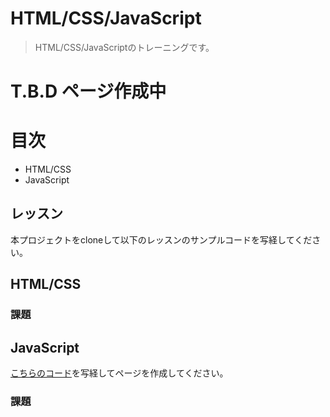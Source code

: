 # HTML/CSS/JavaScript

> HTML/CSS/JavaScriptのトレーニングです。

# T.B.D ページ作成中

# 目次
- HTML/CSS
- JavaScript

## レッスン
本プロジェクトをcloneして以下のレッスンのサンプルコードを写経してください。

## HTML/CSS
### 課題

## JavaScript
[こちらのコード](./javascript_lesson)を写経してページを作成してください。 

### 課題

